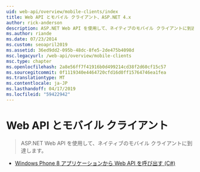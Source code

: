 ```yaml
---
uid: web-api/overview/mobile-clients/index
title: Web API とモバイル クライアント、ASP.NET 4.x
author: rick-anderson
description: ASP.NET Web API を使用して、ネイティブのモバイル クライアントに到達します。
ms.author: riande
ms.date: 07/23/2014
ms.custom: seoapril2019
ms.assetid: 36ed9dd2-095b-48dc-8fe5-2de475b4098d
msc.legacyurl: /web-api/overview/mobile-clients
msc.type: chapter
ms.openlocfilehash: 2a8e56ff7f41916b0d499214cd38f2d60cf15c57
ms.sourcegitcommit: 0f1119340e4464720cfd16d0ff15764746ea1fea
ms.translationtype: MT
ms.contentlocale: ja-JP
ms.lasthandoff: 04/17/2019
ms.locfileid: "59422942"
---
```

# <a name="web-api-and-mobile-clients"></a>Web API とモバイル クライアント

> ASP.NET Web API を使用して、ネイティブのモバイル クライアントに到達します。


- [Windows Phone 8 アプリケーションから Web API を呼び出す (C#)](calling-web-api-from-a-windows-phone-8-application.md)
